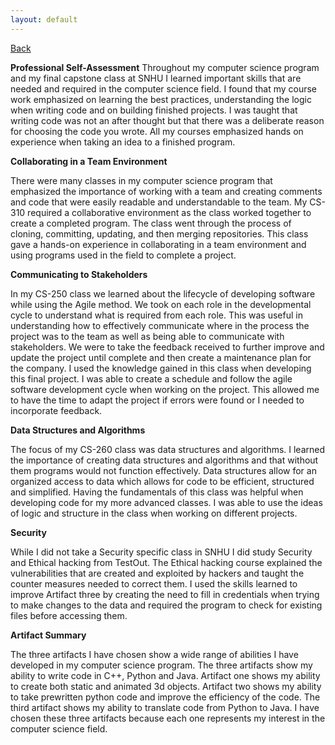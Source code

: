 ```yaml
---
layout: default
---
```


[Back](https://bsela75.github.io/)

**Professional Self-Assessment**
	Throughout my computer science program and my final capstone class at SNHU I learned important skills that are needed and required in the computer science field. I found that my course work emphasized on learning the best practices, understanding the logic when writing code and on building finished projects.  I was taught that writing code was not an
  after thought but that there was a deliberate reason for choosing the code you wrote. All my courses emphasized  hands on experience when taking an idea to a finished  program. 


**Collaborating in a Team Environment**

  There were many classes in my computer science program that emphasized the importance of working with a team and creating comments and code that were easily readable and understandable to the team. My CS-310 required a collaborative environment as the class worked together to create a completed program. The class went through the process of cloning, committing, updating, and then merging repositories. This class gave a hands-on experience in collaborating in a team environment and using programs used in the field to complete a project. 
  
**Communicating to Stakeholders**

  In my CS-250 class we learned about the lifecycle of developing software while using the Agile method. We took on each role in the developmental cycle to understand what is required from each role. This was useful in understanding how to effectively communicate where in the process the project was to the team as well as being able to communicate with stakeholders. We were to take the feedback received to further improve and update the project until complete and then create a maintenance plan for the company. I used the knowledge gained in this class when developing this final project. I was able to create a schedule and follow the agile software development cycle when working on the project. This allowed me to have the time to adapt the project if errors were found or I needed to incorporate feedback. 

**Data Structures and Algorithms**

  The focus of my CS-260 class was data structures and algorithms. I learned the importance of creating data structures and algorithms and that without them programs would not function effectively. Data structures allow for an organized access to data which allows for code to be efficient, structured and simplified. Having the fundamentals of this class was helpful when developing code for my more advanced classes. I was able to use the ideas of logic and structure in the class when working on different projects. 
  
**Security**

  While I did not take a Security specific class in SNHU I did study Security and Ethical hacking from TestOut. The Ethical hacking course explained the vulnerabilities that are created and exploited by hackers and taught the counter measures needed to correct them. I used the skills learned to improve Artifact three by creating the need to fill in credentials when trying to make changes to the data and required the program to check for existing files before accessing them.

**Artifact Summary**

The three artifacts I have chosen show a wide range of abilities I have developed in my computer science program. The three artifacts show my ability to write code in C++, Python and Java. Artifact one shows my ability to create both static and animated 3d objects. Artifact two shows my ability to take prewritten python code and improve the efficiency of the code. The third artifact shows my ability to translate code from Python to Java. I have chosen these three artifacts because each one represents my interest in the computer science field. 

